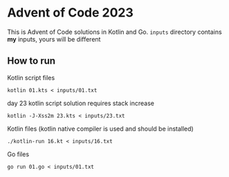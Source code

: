 # Advent of Code 2023
This is Advent of Code solutions in Kotlin and Go. ```inputs``` directory contains **my** inputs, yours will be different
## How to run
          
Kotlin script files

```kotlin 01.kts < inputs/01.txt```

day 23 kotlin script solution requires stack increase

```kotlin -J-Xss2m 23.kts < inputs/23.txt```

Kotlin files (kotlin native compiler is used and should be installed)

```./kotlin-run 16.kt < inputs/16.txt```

Go files

```go run 01.go < inputs/01.txt```
